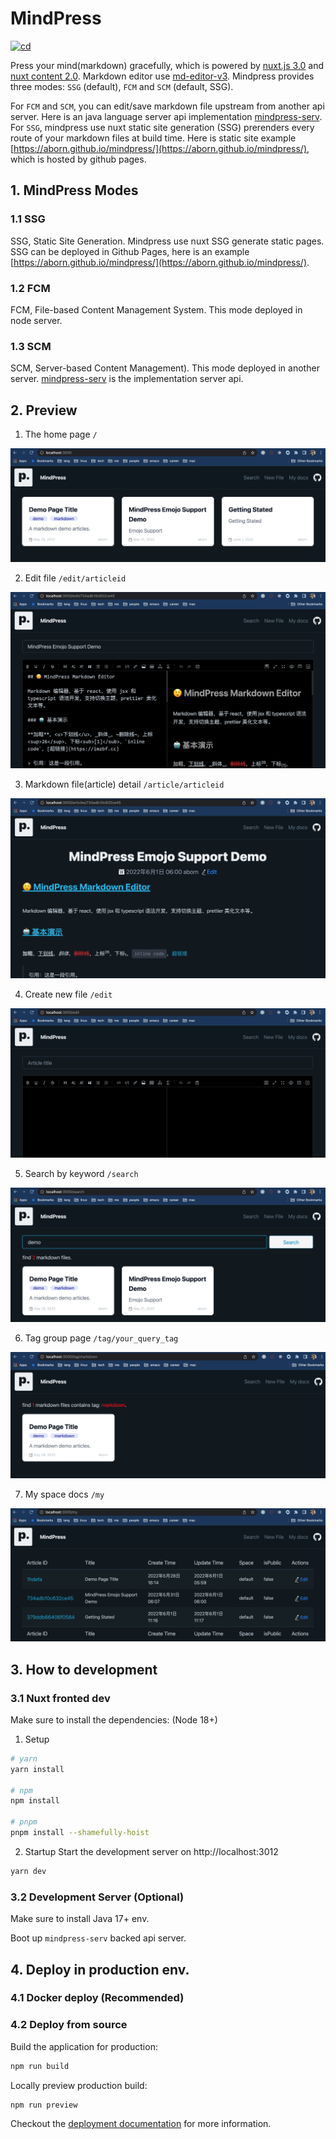 # MindPress
[![cd](https://github.com/aborn/mindpress/actions/workflows/cd.yml/badge.svg)](https://github.com/aborn/mindpress/actions/workflows/cd.yml)

Press your mind(markdown) gracefully, which is powered by [nuxt.js 3.0](https://v3.nuxtjs.org) and [nuxt content 2.0](https://github.com/nuxt/content). Markdown editor use [md-editor-v3](https://github.com/imzbf/md-editor-v3). Mindpress provides three modes: `SSG` (default), `FCM` and `SCM` (default, SSG). 

For `FCM` and `SCM`, you can edit/save markdown file upstream from another api server. Here is an java language server api implementation [mindpress-serv](https://github.com/aborn/mindpress/mindpress-serv). 
For `SSG`, mindpress use nuxt static site generation (SSG) prerenders every route of your markdown files at build time. Here is static site example [https://aborn.github.io/mindpress/](https://aborn.github.io/mindpress/), which is hosted by github pages.

## 1. MindPress Modes
### 1.1 SSG
SSG, Static Site Generation. Mindpress use nuxt SSG generate static pages. SSG can be deployed in Github Pages, here is an example [https://aborn.github.io/mindpress/](https://aborn.github.io/mindpress/).

### 1.2 FCM
FCM, File-based Content Management System. This mode deployed in node server.

### 1.3 SCM
SCM, Server-based Content Management). This mode deployed in another server. [mindpress-serv](https://github.com/aborn/mindpress/mindpress-serv) is the implementation server api.

## 2. Preview
1. The home page `/`  

![index](docs/img/index.png)

2. Edit file `/edit/articleid`  

![edit](docs/img/edit.png)

3. Markdown file(article) detail `/article/articleid`  

![article](docs/img/article.png)

4. Create new file `/edit`

![new](docs/img/new.png)

5. Search by keyword `/search`

![search](docs/img/search.png)

6. Tag group page `/tag/your_query_tag`

![tag](docs/img/tag.png)

7. My space docs `/my`  

![my](docs/img/my.png)

## 3. How to development

### 3.1 Nuxt fronted dev
Make sure to install the dependencies: (Node 18+)

1. Setup 

```bash
# yarn
yarn install

# npm
npm install

# pnpm
pnpm install --shamefully-hoist
```

2. Startup
Start the development server on http://localhost:3012

```bash
yarn dev
```

### 3.2 Development Server (Optional)
Make sure to install Java 17+ env.

Boot up `mindpress-serv` backed api server.


## 4. Deploy in production env.

### 4.1 Docker deploy (Recommended)
<!-- All docker deploy scripts in `mindpress-serv/scripts/docker` -->

### 4.2 Deploy from source

Build the application for production:

```bash
npm run build
```

Locally preview production build:

```bash
npm run preview
```

Checkout the [deployment documentation](https://v3.nuxtjs.org/docs/deployment) for more information.
